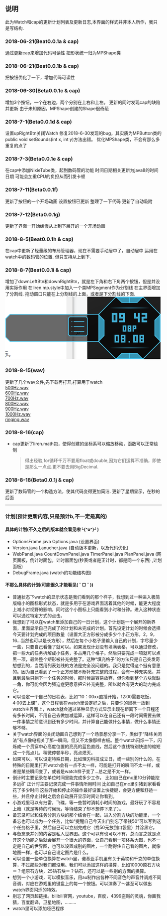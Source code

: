 ## 说明
此为Watch和cap的更新计划列表及更新日志,本界面的样式并非本人所作，我只是写结构.

### 2018-06-21(Beat0.0.1a & cap)
通过更新cap来增加代码可读性
把形状统一归为MPShape类

### 2018-06-21(Beat0.0.1b & cap)
把按钮优化了一下，增加代码可读性

### 2018-06-30(Beta0.0.1c & cap)
增加3个按钮，一个在右边，两个分别在上右和上左。
更新的同时发现cap的缺陷并更新
由于未知原因，MPShape创建的Shape很奇葩

### 2018-7-1(Beta0.0.1d & cap)
设置upRightBtn关闭Watch
修复2018-6-30发现的bug，其实质为MPButton类的public void setBounds(int x, int y)方法出错。
优化MPShape类，不会有那么多重复的点了

### 2018-7-3(Beta0.0.1e & cap)
在cap中添加NixieTube类，起到数码管的功能
时间日期相关更新为java8的时间日期
可能会加重CPU的负担从而引发卡顿

### 2018-7-11(Beta0.0.1f)
更新了按钮的一个开场动画
设置按钮已更新
整理了一下代码
更新了自动吸附

### 2018-7-12(Beta0.0.1g)
更新了界面一开始缓慢从上到下展开的一个开场动画

### 2018-8-5(Beat0.0.1h & cap)
在cap中更新了轻量级的布局管理器，现在不需要手动居中了，自动居中
运用在watch中的数码管的位置.
但只支持从上到下.

### 2018-8-7(Beat0.0.1i & cap)
增加了downLeftBtn和downRightBtn，就是左下角和右下角两个按钮，但是并没用实际作用
在liren.mp.style中加入一个类MPSegment作为分割线
在主界面增加了分割线.
拖动窗口只能在上分割线的上面，或者是下分割线的下面.
![picture](/imgs/2018.8.7.png)

### 2018-8-15(wav)
更新了几个wav文件,先下载再打开,打算用于watch<br/>
[500Hz.wav](https://github.com/Rutubet/watch/raw/master/wavs/500Hz.wav)<br/>
[600Hz.wav](https://github.com/Rutubet/watch/raw/master/wavs/600Hz.wav)<br/>
[700Hz.wav](https://github.com/Rutubet/watch/raw/master/wavs/700Hz.wav)<br/>
[800Hz.wav](https://github.com/Rutubet/watch/raw/master/wavs/800Hz.wav)<br/>
[900Hz.wav](https://github.com/Rutubet/watch/raw/master/wavs/900Hz.wav)<br/>
[1000Hz.wav](https://github.com/Rutubet/watch/raw/master/wavs/1000Hz.wav)<br/>
[ringing.wav](https://github.com/Rutubet/watch/raw/master/wavs/ringing.wav)<br/>

### 2018-8-16(cap)
* cap更新了liren.math包，使得创建的坐标系可以缩放移动，函数可以正常绘制
  > 得出经验,for循环千万不要用float或double,因为它们运算不准确，即使是那么一点点.更不要去用BigDecimal.

### 2018-8-18(Beta0.0.1j & cap)
更新了数码管的一个构造方法，使其代码变得更加简洁.
更新了星期显示，在秒的后面

------------------------------------
### 计划(预计更新内容,只是预计b,不一定是真的)
#### 具体的计划(不久之后的版本就会看见啦└(^o^)┘)
+ OptionsFrame.java Options.java (设置界面)
+ Version.java Lanucher.java (自动版本更新，以及代码优化)
+ WebPanel.java CountDownPanel.java TimerPanel.java PlanPanel.java (网页面板，倒计时面包，计时器面包(秒表或者是正计时，都是同一个东西) ,计划面板)
+ DebugFrame.java (watch的功能结构图)

#### 不那么具体的计划(可能很久才能看见( ¯ □ ¯ ))
- 普通状态下watch的显示状态是我们看到的那个样子，我想到过一种进入极简版缩小的图标形式状态，就是多用于在游戏界面活着其他的时候，能更大程度上减小对视野的影响，同时这个小图标上只能看到小时和分钟。进入这种状态可以通过特定方式的点击。
- 我想到了可以在watch里添加自己的一日计划，这个计划是一个展开的新界面，里面显示自己完成了的计划和未完成的计划。首先设定计划的时候会选择今天要计划完成的项目数量（设置大正方形被分成多少个小正方形，2，9，16…当然也可以是长方形），然后在每个小格子里输入自己的计划，字尽量少一些，只要自己看懂了就可以。如果发现计划没有填满表格，可以通过修改，把一些大的任务拆解成小任务，多占用几个格子。然后只要完成一项就可以点黑一项，最终整个矩形被补充完整了。这种“填充格子”的方法只是自己突发奇想想到的，当然用列表划线的方法是完全没问题的。我只是觉得这个挺有意思的。因为自己看到了一个正方形被不断补充完整的过程，会有一种充实感，并且到最后只剩下一个任务的时候，那时候最容易放弃，但你看到整个方块就缺一角，你可能会因为强迫症更愿意把它补充完整，所以就会有更大的动力完成它。
- 可以设定一个自己的日程表，比如“10：00xx直播开始，12:00需要吃饭，4:00去上课”，这个日程表在watch里设定好之后，只要你的鼠标一放到watch主界面上，watch就会通过某种显示方式显示出现在距离下一个日程还有多长时间，不用自己去做加减运算，这样可以在自己还有一段时间需要去做一件事情之前意识到还有多少时间，并计算自己能做什么事情，做什么事情还够不够。
- 关于watch界面的关闭动画自己想到了一个场景想分享一下，类似于“降纬关闭法”有点像电视关了那一瞬间，但又不太像那样古板。整个watch闪烁一下，闪烁成一个贯穿中心高度位置的亮亮的蓝色直线，然后这个直线特别快速的缩短成一个亮点儿，稍微停顿半秒，亮点熄灭。
- 如果可以，可以设定特殊日期，比如理刃科技成立日，或一些别的什么的，在特殊的日期里打开watch会有一点不太一样，可能是打开的瞬间不太一样，或者是某些瞬间变了，或者是watch样子变了…总之是不太一样。
- 倒计时主要记录在单位时间里能完成多少工作， 比如自己在mc里10分钟能挖多远矿 正计时主要记录完成一件事情所用时间 比如自己在mc里引猪到家看看花了多少时间 这些开始和停止的操作最好设置上快捷键，会更方便和舒适一些，并且停止计时之后会自动展开显示时间让你看到。
- 小游戏里可以有扫雷，飞碟，等一些暂时消耗小时间的游戏，最好玩了不容易上瘾（就是等待的时候玩，等待结束了却不想停下来了）。
- 备忘录可以和任务分割方块的那个结合在一起，进入分割方块的功能里，一个备忘也可以成为一个任务，比如“提醒自己今天出门别忘了带钱50”可以写到这个任务格子里，然后自己可以立刻完成它（找50元放到口袋里）并涂黑它。
- 与备忘录并列的内容是私人世界图。这个可以有也可以不有，总而言之就是点开这个功能之后就会展开一个很大的界面，让自己看到一项体系大图，也不一定是自己的世界图，也可以设置成别的图片，一个耐得住自己看的图片，就像地图一样，也可以自己设定图片是什么。
- 可以设置一些单位换算在watch里，诺基亚手机里有关于英镑和千克的单位换算，不过那些对我们都没用。我们可以添加这样的换算，比如10000原石方块＝？组原石方块，25钻石块＝？钻石，还可以是一些别的方面的换算。
- 想到一个小游戏，可以模拟音乐，用au制作出各种不同音色的声音并调成不同音调，对应在游戏里的键盘上的每一个按钮。可以演奏了～甚至可以做出watch界面闪烁的特效。
- 别忘了网页超链接。bilibili官网，youtube，百度，4399盗贼的灵魂，你画我猜，百度翻译，卫星地图，………
- watch里可以添加哑巴程序
